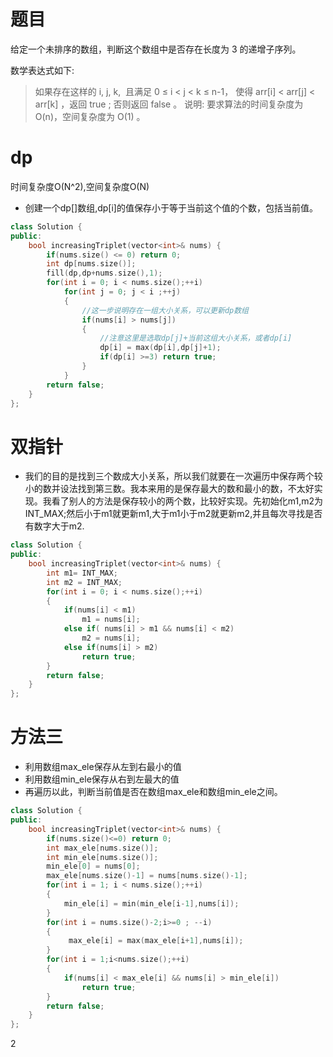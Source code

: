# 题目
给定一个未排序的数组，判断这个数组中是否存在长度为 3 的递增子序列。

数学表达式如下:

>如果存在这样的 i, j, k,  且满足 0 ≤ i < j < k ≤ n-1，
使得 arr[i] < arr[j] < arr[k] ，返回 true ; 否则返回 false 。
说明: 要求算法的时间复杂度为 O(n)，空间复杂度为 O(1) 。

# dp
时间复杂度O(N^2),空间复杂度O(N)
* 创建一个dp[]数组,dp[i]的值保存小于等于当前这个值的个数，包括当前值。

```cpp
class Solution {
public:
    bool increasingTriplet(vector<int>& nums) {
        if(nums.size() <= 0) return 0;
        int dp[nums.size()];
        fill(dp,dp+nums.size(),1);
        for(int i = 0; i < nums.size();++i)
            for(int j = 0; j < i ;++j)
            {
                //这一步说明存在一组大小关系，可以更新dp数组
                if(nums[i] > nums[j])
                {
                    //注意这里是选取dp[j]+当前这组大小关系，或者dp[i]
                    dp[i] = max(dp[i],dp[j]+1);
                    if(dp[i] >=3) return true;
                }
            }
        return false;
    }
};
```
# 双指针
* 我们的目的是找到三个数成大小关系，所以我们就要在一次遍历中保存两个较小的数并设法找到第三数。我本来用的是保存最大的数和最小的数，不太好实现。我看了别人的方法是保存较小的两个数，比较好实现。先初始化m1,m2为INT_MAX;然后小于m1就更新m1,大于m1小于m2就更新m2,并且每次寻找是否有数字大于m2.
```cpp
class Solution {
public:
    bool increasingTriplet(vector<int>& nums) {
        int m1= INT_MAX;
        int m2 = INT_MAX;
        for(int i = 0; i < nums.size();++i)
        {
            if(nums[i] < m1)
                m1 = nums[i];
            else if( nums[i] > m1 && nums[i] < m2)
                m2 = nums[i];
            else if(nums[i] > m2)
                return true;
        }
        return false;
    }
};
```

# 方法三
* 利用数组max_ele保存从左到右最小的值
* 利用数组min_ele保存从右到左最大的值
* 再遍历以此，判断当前值是否在数组max_ele和数组min_ele之间。

```cpp
class Solution {
public:
    bool increasingTriplet(vector<int>& nums) {
        if(nums.size()<=0) return 0;
        int max_ele[nums.size()];
        int min_ele[nums.size()];
        min_ele[0] = nums[0];
        max_ele[nums.size()-1] = nums[nums.size()-1];
        for(int i = 1; i < nums.size();++i)
        {
            min_ele[i] = min(min_ele[i-1],nums[i]);
        }
        for(int i = nums.size()-2;i>=0 ; --i)
        {
             max_ele[i] = max(max_ele[i+1],nums[i]);
        }
        for(int i = 1;i<nums.size();++i)
        {
            if(nums[i] < max_ele[i] && nums[i] > min_ele[i])
                return true;
        }
        return false;
    }
};
```
2